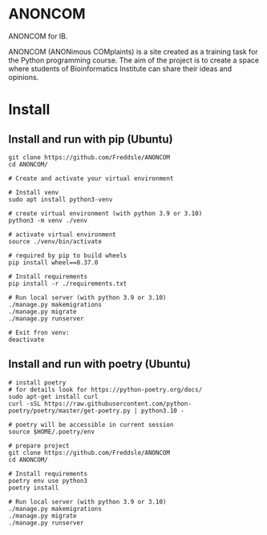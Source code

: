 # ANONCOM
ANONCOM for IB.

ANONCOM (ANONimous COMplaints) is a site created as a training task for the Python programming course. The aim of the project is to create a space where students of Bioinformatics Institute can share their ideas and opinions.

# Install

## Install and run with pip (Ubuntu)
```console
git clone https://github.com/Freddsle/ANONCOM
cd ANONCOM/

# Create and activate your virtual environment

# Install venv
sudo apt install python3-venv

# create virtual environment (with python 3.9 or 3.10)
python3 -m venv ./venv

# activate virtual environment
source ./venv/bin/activate

# required by pip to build wheels
pip install wheel==0.37.0 

# Install requirements
pip install -r ./requirements.txt

# Run local server (with python 3.9 or 3.10)
./manage.py makemigrations
./manage.py migrate
./manage.py runserver

# Exit fron venv:
deactivate
```

## Install and run with poetry (Ubuntu)
```console
# install poetry
# for details look for https://python-poetry.org/docs/
sudo apt-get install curl
curl -sSL https://raw.githubusercontent.com/python-poetry/poetry/master/get-poetry.py | python3.10 -

# poetry will be accessible in current session
source $HOME/.poetry/env

# prepare project
git clone https://github.com/Freddsle/ANONCOM
cd ANONCOM/

# Install requirements
poetry env use python3
poetry install 

# Run local server (with python 3.9 or 3.10)
./manage.py makemigrations
./manage.py migrate
./manage.py runserver
```
